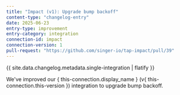 ```yaml
---
title: "Impact (v1): Upgrade bump backoff"
content-type: "changelog-entry"
date: 2025-06-23
entry-type: improvement
entry-category: integration
connection-id: impact
connection-version: 1
pull-request: "https://github.com/singer-io/tap-impact/pull/39"
---
```

{{ site.data.changelog.metadata.single-integration | flatify }}

We've improved our { this-connection.display_name } (v{ this-connection.this-version }) integration to upgrade bump backoff.